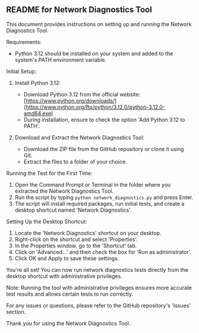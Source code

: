 README for Network Diagnostics Tool
-----------------------------------

This document provides instructions on setting up and running the Network Diagnostics Tool.

Requirements:
- Python 3.12 should be installed on your system and added to the system's PATH environment variable.

Initial Setup:
1. Install Python 3.12:
   - Download Python 3.12 from the official website: [https://www.python.org/downloads/](https://www.python.org/ftp/python/3.12.0/python-3.12.0-amd64.exe)
   - During installation, ensure to check the option 'Add Python 3.12 to PATH'.

2. Download and Extract the Network Diagnostics Tool:
   - Download the ZIP file from the GitHub repository or clone it using Git.
   - Extract the files to a folder of your choice.

Running the Test for the First Time:
1. Open the Command Prompt or Terminal in the folder where you extracted the Network Diagnostics Tool.
2. Run the script by typing `python network_diagnostics.py` and press Enter.
3. The script will install required packages, run initial tests, and create a desktop shortcut named 'Network Diagnostics'.

Setting Up the Desktop Shortcut:
1. Locate the 'Network Diagnostics' shortcut on your desktop.
2. Right-click on the shortcut and select 'Properties'.
3. In the Properties window, go to the 'Shortcut' tab.
4. Click on 'Advanced...' and then check the box for 'Run as administrator'.
5. Click OK and Apply to save these settings.

You're all set! You can now run network diagnostics tests directly from the desktop shortcut with administrative privileges.

Note: Running the tool with administrative privileges ensures more accurate test results and allows certain tests to run correctly.

For any issues or questions, please refer to the GitHub repository's 'Issues' section.

Thank you for using the Network Diagnostics Tool.
